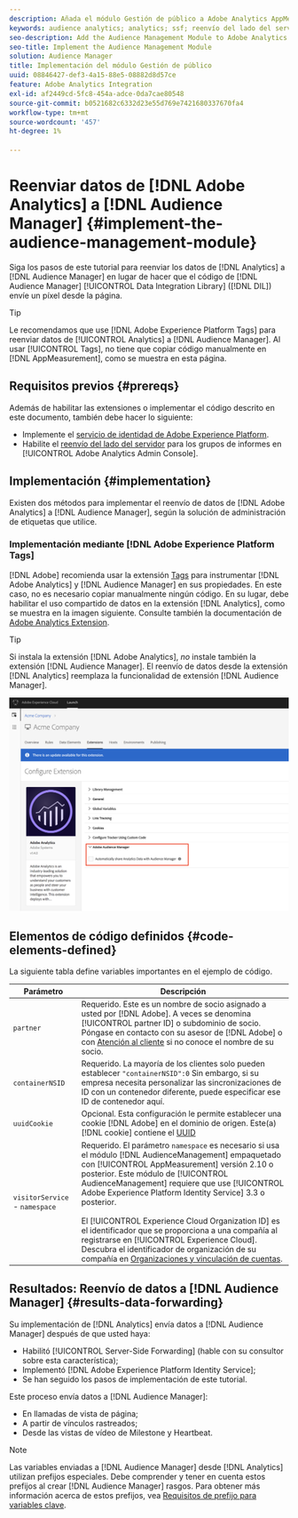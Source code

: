 ```yaml
---
description: Añada el módulo Gestión de público a Adobe Analytics AppMeasurement para reenviar datos de Analytics a Audience Manager, en lugar de hacer que el código de Audience Manager Data Integration Library (DIL) envíe un píxel desde la página.
keywords: audience analytics; analytics; ssf; reenvío del lado del servidor
seo-description: Add the Audience Management Module to Adobe Analytics AppMeasurement to forward Analytics data to Audience Manager instead of having the Audience Manager Data Integration Library (DIL) code send a pixel from the page.
seo-title: Implement the Audience Management Module
solution: Audience Manager
title: Implementación del módulo Gestión de público
uuid: 08846427-def3-4a15-88e5-08882d8d57ce
feature: Adobe Analytics Integration
exl-id: af2449cd-5fc8-454a-adce-0da7cae80548
source-git-commit: b0521682c6332d23e55d769e7421680337670fa4
workflow-type: tm+mt
source-wordcount: '457'
ht-degree: 1%

---
```


# Reenviar datos de [!DNL Adobe Analytics] a [!DNL Audience Manager] {#implement-the-audience-management-module}

Siga los pasos de este tutorial para reenviar los datos de [!DNL Analytics] a [!DNL Audience Manager] en lugar de hacer que el código de [!DNL Audience Manager] [!UICONTROL Data Integration Library] ([!DNL DIL]) envíe un píxel desde la página.

>[!TIP]
>
>Le recomendamos que use [!DNL Adobe Experience Platform Tags] para reenviar datos de [!UICONTROL Analytics] a [!DNL Audience Manager]. Al usar [!UICONTROL Tags], no tiene que copiar código manualmente en [!DNL AppMeasurement], como se muestra en esta página.

## Requisitos previos {#prereqs}

Además de habilitar las extensiones o implementar el código descrito en este documento, también debe hacer lo siguiente:

* Implemente el [servicio de identidad de Adobe Experience Platform](https://experienceleague.adobe.com/docs/id-service/using/home.html?lang=es).
* Habilite el [reenvío del lado del servidor](https://experienceleague.adobe.com/docs/analytics/admin/admin-tools/server-side-forwarding/ssf.html?lang=es) para los grupos de informes en [!UICONTROL Adobe Analytics Admin Console].

## Implementación {#implementation}

Existen dos métodos para implementar el reenvío de datos de [!DNL Adobe Analytics] a [!DNL Audience Manager], según la solución de administración de etiquetas que utilice.

### Implementación mediante [!DNL Adobe Experience Platform Tags]

[!DNL Adobe] recomienda usar la extensión [Tags](https://experienceleague.adobe.com/docs/experience-platform/tags/home.html?lang=es) para instrumentar [!DNL Adobe Analytics] y [!DNL Audience Manager] en sus propiedades. En este caso, no es necesario copiar manualmente ningún código. En su lugar, debe habilitar el uso compartido de datos en la extensión [!DNL Analytics], como se muestra en la imagen siguiente. Consulte también la documentación de [Adobe Analytics Extension](https://experienceleague.adobe.com/docs/experience-platform/tags/extensions/adobe/analytics/overview.html?lang=es#adobe-audience-manager).

>[!TIP]
>
>Si instala la extensión [!DNL Adobe Analytics], *no* instale también la extensión [!DNL Audience Manager]. El reenvío de datos desde la extensión [!DNL Analytics] reemplaza la funcionalidad de extensión [!DNL Audience Manager].

![Cómo habilitar el uso compartido de datos desde la extensión de Adobe Analytics a Audience Manager](/help/using/integration/assets/analytics-to-aam.png)

## Elementos de código definidos {#code-elements-defined}

La siguiente tabla define variables importantes en el ejemplo de código.

| Parámetro | Descripción |
|--- |--- |
| `partner` | Requerido. Este es un nombre de socio asignado a usted por [!DNL Adobe]. A veces se denomina [!UICONTROL partner ID] o subdominio de socio.  Póngase en contacto con su asesor de [!DNL Adobe] o con [Atención al cliente](https://helpx.adobe.com/es/marketing-cloud/contact-support.html) si no conoce el nombre de su socio. |
| `containerNSID` | Requerido. La mayoría de los clientes solo pueden establecer `"containerNSID":0` Sin embargo, si su empresa necesita personalizar las sincronizaciones de ID con un contenedor diferente, puede especificar ese ID de contenedor aquí. |
| `uuidCookie` | Opcional. Esta configuración le permite establecer una cookie [!DNL Adobe] en el dominio de origen. Este(a) [!DNL cookie] contiene el [UUID](../../reference/ids-in-aam.md) |
| `visitorService` - `namespace` | Requerido. El parámetro `namespace` es necesario si usa el módulo [!DNL AudienceManagement] empaquetado con [!UICONTROL AppMeasurement] versión 2.10 o posterior. Este módulo de [!UICONTROL AudienceManagement] requiere que use [!UICONTROL Adobe Experience Platform Identity Service] 3.3 o posterior. <br><br>El [!UICONTROL Experience Cloud Organization ID] es el identificador que se proporciona a una compañía al registrarse en [!UICONTROL Experience Cloud]. Descubra el identificador de organización de su compañía en [Organizaciones y vinculación de cuentas](https://experienceleague.adobe.com/docs/core-services/interface/manage-users-and-products/organizations.html?lang=es). |

## Resultados: Reenvío de datos a [!DNL Audience Manager] {#results-data-forwarding}

Su implementación de [!DNL Analytics] envía datos a [!DNL Audience Manager] después de que usted haya:

* Habilitó [!UICONTROL Server-Side Forwarding] (hable con su consultor sobre esta característica);
* Implementó [!DNL Adobe Experience Platform Identity Service];
* Se han seguido los pasos de implementación de este tutorial.

Este proceso envía datos a [!DNL Audience Manager]:

* En llamadas de vista de página;
* A partir de vínculos rastreados;
* Desde las vistas de vídeo de Milestone y Heartbeat.

>[!NOTE]
>
>Las variables enviadas a [!DNL Audience Manager] desde [!DNL Analytics] utilizan prefijos especiales. Debe comprender y tener en cuenta estos prefijos al crear [!DNL Audience Manager] rasgos. Para obtener más información acerca de estos prefijos, vea [Requisitos de prefijo para variables clave](../../features/traits/trait-variable-prefixes.md).
